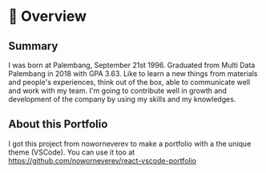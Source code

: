 # 📖 Overview

## Summary

I was born at Palembang, September 21st 1996. Graduated from Multi Data Palembang in 2018 with GPA 3.63. Like to learn a new things from materials and people's experiences, think out of the box, able to communicate well and work with my team. I'm going to contribute well in growth and development of the company by using my skills and my knowledges.

## About this Portfolio

I got this project from noworneverev to make a portfolio with a the unique theme (VSCode). You can use it too at https://github.com/noworneverev/react-vscode-portfolio
